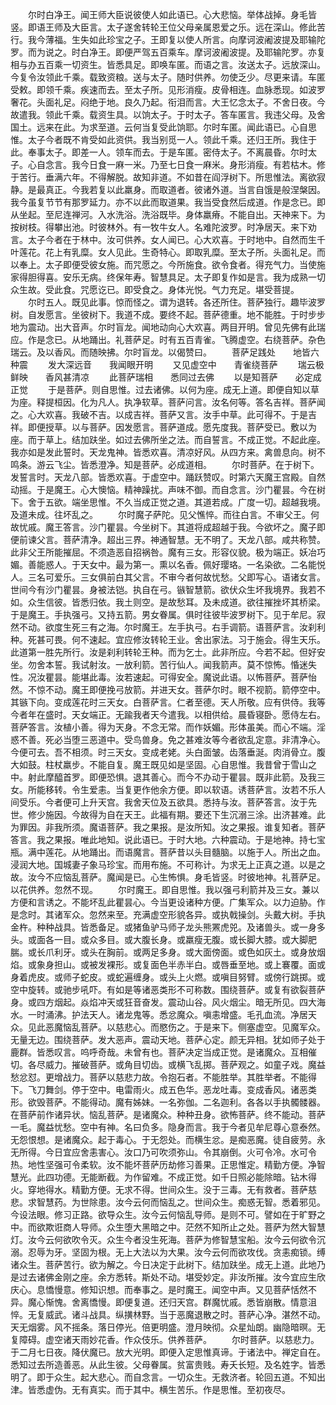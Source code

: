 <!-- { "loadSidebar": true } -->
　　尔时白净王。闻王师大臣说彼使人如此语已。心大悲恼。举体战掉。身毛皆竖。即语王师及大臣言。太子遂舍转轮王位父母亲属恩爱之乐。远在深山。修此苦行。我今薄福。生失如此珍宝之子。王即复以使人所言。向摩诃波阇波提及耶输陀罗。而为说之。时白净王。即便严驾五百乘车。摩诃波阇波提。及耶输陀罗。亦复相与办五百乘一切资生。皆悉具足。即唤车匿。而语之言。汝送太子。远放深山。今复令汝领此千乘。载致资粮。送与太子。随时供养。勿使乏少。尽更来请。车匿受敕。即领千乘。疾速而去。至太子所。见形消瘦。皮骨相连。血脉悉现。如波罗奢花。头面礼足。闷绝于地。良久乃起。衔泪而言。大王忆念太子。不舍日夜。今故遣我。领此千乘。载资生具。以饷太子。于时太子。答车匿言。我违父母。及舍国土。远来在此。为求至道。云何当复受此饷耶。尔时车匿。闻此语已。心自思惟。太子今者既不肯受如此资供。我当别觅一人。领此千乘。还归王所。我住于此。奉事太子。即差一人。领车而去。于是车匿。密侍太子。不离晨昏。尔时太子。心自念言。我今日食一麻一米。乃至七日食一麻米。身形消瘦。有若枯木。修于苦行。垂满六年。不得解脱。故知非道。不如昔在阎浮树下。所思惟法。离欲寂静。是最真正。今我若复以此羸身。而取道者。彼诸外道。当言自饿是般涅槃因。我今虽复节节有那罗延力。亦不以此而取道果。我当受食然后成道。作是念已。即从坐起。至尼连禅河。入水洗浴。洗浴既毕。身体羸瘠。不能自出。天神来下。为按树枝。得攀出池。时彼林外。有一牧牛女人。名难陀波罗。时净居天。来下劝言。太子今者在于林中。汝可供养。女人闻已。心大欢喜。于时地中。自然而生千叶莲花。花上有乳糜。女人见此。生奇特心。即取乳糜。至太子所。头面礼足。而以奉上。太子即便受彼女施。而咒愿之。今所施食。欲令食者。得充气力。当使施家得胆得喜。安乐无病。终保年寿。智慧具足。太子即复作如是言。我为成熟一切众生故。受此食。咒愿讫已。即受食之。身体光悦。气力充足。堪受菩提。
　　尔时五人。既见此事。惊而怪之。谓为退转。各还所住。菩萨独行。趣毕波罗树。自发愿言。坐彼树下。我道不成。要终不起。菩萨德重。地不能胜。于时步步地为震动。出大音声。尔时盲龙。闻地动向心大欢喜。两目开明。曾见先佛有此瑞应。作是念已。从地踊出。礼菩萨足。时有五百青雀。飞腾虚空。右绕菩萨。杂色瑞云。及以香风。而随映拂。尔时盲龙。以偈赞曰。
　　菩萨足践处　　地皆六种震
　　发大深远音　　我闻眼开明
　　又见虚空中　　青雀绕菩萨
　　瑞云极鲜映　　香风甚清凉
　　此菩萨瑞相　　悉同过去佛
　　以是知菩萨　　必定成正觉
　　于是菩萨。则自思惟。过去诸佛。以何为座。成无上道。即便自知以草为座。释提桓因。化为凡人。执净软草。菩萨问言。汝名何等。答名吉祥。菩萨闻之。心大欢喜。我破不吉。以成吉祥。菩萨又言。汝手中草。此可得不。于是吉祥。即便授草。以与菩萨。因发愿言。菩萨道成。愿先度我。菩萨受已。敷以为座。而于草上。结加趺坐。如过去佛所坐之法。而自誓言。不成正觉。不起此座。我亦如是发此誓时。天龙鬼神。皆悉欢喜。清凉好风。从四方来。禽兽息向。树不鸣条。游云飞尘。皆悉澄净。知是菩萨。必成道相。
　　尔时菩萨。在于树下。发誓言时。天龙八部。皆悉欢喜。于虚空中。踊跃赞叹。时第六天魔王宫殿。自然动摇。于是魔王。心大懊恼。精神躁扰。声味不御。而自念言。沙门瞿昙。今在树下。舍于五欲。端坐思惟。不久当成正觉之道。其道若成。广度一切。超越我境。及道未成。往坏乱之。
　　尔时魔子萨陀。见父憔悴。而往白言。不审父王。何故忧戚。魔王答言。沙门瞿昙。今坐树下。其道将成超越于我。今欲坏之。魔子即便前谏父言。菩萨清净。超出三界。神通智慧。无不明了。天龙八部。咸共称赞。此非父王所能摧屈。不须造恶自招祸咎。魔有三女。形容仪貌。极为端正。妖冶巧媚。善能惑人。于天女中。最为第一。熏以名香。佩好璎珞。一名染欲。二名能悦人。三名可爱乐。三女俱前白其父言。不审今者何故忧愁。父即写心。语诸女言。世间今有沙门瞿昙。身被法铠。执自在弓。镞智慧箭。欲伏众生坏我境界。我若不如。众生信彼。皆悉归依。我土则空。是故愁耳。及未成道。欲往摧挫坏其桥梁。于是魔王。手执强弓。又持五箭。男女眷属。俱时往彼毕波罗树下。见于牟尼。寂然不动。欲度生死三有之海。尔时魔王。左手执弓。右手调箭。语菩萨言。汝刹利种。死甚可畏。何不速起。宜应修汝转轮王业。舍出家法。习于施会。得生天乐。此道第一胜先所行。汝是刹利转轮王种。而为乞士。此非所应。今若不起。但好安坐。勿舍本誓。我试射汝。一放利箭。苦行仙人。闻我箭声。莫不惊怖。惛迷失性。况汝瞿昙。能堪此毒。汝若速起。可得安全。魔说此语。以怖菩萨。菩萨怡然。不惊不动。魔王即便挽弓放箭。并进天女。菩萨尔时。眼不视箭。箭停空中。其镞下向。变成莲花时三天女。白菩萨言。仁者至德。天人所敬。应有供侍。我等今者年在盛时。天女端正。无踰我者天今遣我。以相供给。晨昏寝卧。愿侍左右。菩萨答言。汝植小善。得为天身。不念无常。而作妖媚。形体虽美。而心不端。淫惑不善。死必当堕三恶道中。受鸟兽身。免之甚难汝等今者欲乱定意。非清净心。今便可去。吾不相须。时三天女。变成老姥。头白面皱。齿落垂涎。肉消骨立。腹大如鼓。柱杖羸步。不能自复。魔王既见如是坚固。心自思惟。我昔曾于雪山之中。射此摩醯首罗。即便恐惧。退其善心。而今不办动于瞿昙。既非此箭。及我三女。所能移转。令生爱恚。当复更作他余方便。即以软语。诱菩萨言。汝若不乐人间受乐。今者便可上升天宫。我舍天位及五欲具。悉持与汝。菩萨答言。汝于先世。修少施因。今故得为自在天王。此福有期。要还下生沉溺三涂。出济甚难。此为罪因。非我所须。魔语菩萨。我之果报。是汝所知。汝之果报。谁复知者。菩萨答言。我之果报。唯此地知。说此语已。于时大地。六种震动。于是地神。持七宝瓶。满中莲花。从地踊出。而语魔言。菩萨昔以头目髓脑。以施于人。所出之血。浸润大地。国城妻子象马珍宝。而用布施。不可称计。为求无上正真之道。以是之故。汝今不应恼乱菩萨。魔闻是已。心生怖惧。身毛皆竖。时彼地神。礼菩萨足。以花供养。忽然不现。
　　尔时魔王。即自思惟。我以强弓利箭并及三女。兼以方便和言诱之。不能坏乱此瞿昙心。今当更设诸种方便。广集军众。以力迫胁。作是念时。其诸军众。忽然来至。充满虚空形貌各异。或执戟操剑。头戴大树。手执金杵。种种战具。皆悉备足。或猪鱼驴马师子龙头熊罴虎兕。及诸兽头。或一身多头。或面各一目。或众多目。或大腹长身。或羸瘦无腹。或长脚大膝。或大脚肥腨。或长爪利牙。或头在胸前。或两足多身。或大面傍面。或色如灰土。或身放烟焰。或象身担山。或被发裸形。或复面色半赤半白。或唇垂至地。或上褰覆。面或身着虎皮。或师子蛇皮。或蛇遍缠身。或头上火燃。或嗔目努臂。或傍行跳掷。或空中旋转。或驰步吼吓。有如是等诸恶类形不可称数。围绕菩萨。或复有欲裂菩萨身。或四方烟起。焱焰冲天或狂音奋发。震动山谷。风火烟尘。暗无所见。四大海水。一时涌沸。护法天人。诸龙鬼等。悉忿魔众。嗔恚增盛。毛孔血流。净居天众。见此恶魔恼乱菩萨。以慈悲心。而愍伤之。于是来下。侧塞虚空。见魔军众。无量无边。围绕菩萨。发大恶声。震动天地。菩萨心定。颜无异相。犹如师子处于鹿群。皆悉叹言。呜呼奇哉。未曾有也。菩萨决定当成正觉。是诸魔众。互相催切。各尽威力。摧破菩萨。或角目切齿。或横飞乱掷。菩萨观之。如童子戏。魔益愁忿怼。更增战力。菩萨以慈悲力故。令抱石者。不能胜举。其胜举者。不能得下。飞刀舞剑。停于空中。电雷雨火。成五色华。恶龙吐毒。变成香风。诸恶类形。欲毁菩萨。不能得动。魔有姊妹。一名弥伽。二名迦利。各各以手执髑髅器。在菩萨前作诸异状。恼乱菩萨。是诸魔众。种种丑身。欲怖菩萨。终不能动。菩萨一毛。魔益忧愁。空中有神。名曰负多。隐身而言。我于今者见牟尼尊心意泰然。无怨恨想。是诸魔众。起于毒心。于无怨处。而横生忿。是痴恶魔。徒自疲劳。永无所得。今日宜应舍恚害心。汝口乃可吹须弥山。令其崩倒。火可令冷。水可令热。地性坚强可令柔软。汝不能坏菩萨历劫修习善果。正思惟定。精勤方便。净智慧光。此四功德。无能断截。为作留难。不成正觉。如千日照必能除暗。钻木得火。穿地得水。精勤方便。无求不得。世间众生。没于三毒。无有救者。菩萨慈悲。求智慧药。为世除患。汝今云何而恼乱之。世间众生。痴惑无智。悉着邪见。今设法眼。修习正路。欲导众生。汝今云何恼乱导师。是则不可。譬如在于旷野之中。而欲欺诳商人导师。众生堕大黑暗之中。茫然不知所止之处。菩萨为然大智慧灯。汝今云何欲吹令灭。众生今者没生死海。菩萨为修智慧宝船。汝今云何欲令沉溺。忍辱为牙。坚固为根。无上大法以为大果。汝今云何而欲攻伐。贪恚痴锁。缚诸众生。菩萨苦行。欲为解之。今日决定于此树下。结加趺坐。成无上道。此地乃是过去诸佛金刚之座。余方悉转。斯处不动。堪受妙定。非汝所摧。汝今宜应生欣庆心。息憍慢意。修知识想。而奉事之。是时魔王。闻空中声。又见菩萨恬然不异。魔心惭愧。舍离憍慢。即便复道。还归天宫。群魔忧戚。悉皆崩散。情意沮悴。无复威武。诸斗战具。纵撗林野。当于恶魔退散之时。菩萨心净。湛然不动。天无烟雾。风不摇条。落日停光。倍更明盛。澄月映彻。众星灿朗。幽隐暗暝。无复障碍。虚空诸天雨妙花香。作众伎乐。供养菩萨。
　　尔时菩萨。以慈悲力。于二月七日夜。降伏魔已。放大光明。即便入定思惟真谛。于诸法中。禅定自在。悉知过去所造善恶。从此生彼。父母眷属。贫富贵贱。寿夭长短。及名姓字。皆悉明了。即于众生。起大悲心。而自念言。一切众生。无救济者。轮回五道。不知出津。皆悉虚伪。无有真实。而于其中。横生苦乐。作是思惟。至初夜尽。
